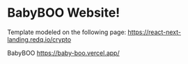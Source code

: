 # BabyBOO Website!

 Template modeled on the following page: https://react-next-landing.redq.io/crypto

 BabyBOO https://baby-boo.vercel.app/
 
